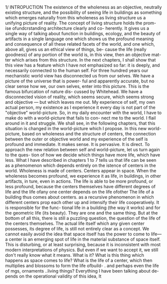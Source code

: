 1/ INTROPUCTION
The existence of the wholeness as an objective,
neutrally existing structure, and the possibility
of seeing life in buildings as something which
emerges naturally from this wholeness as living
structure us a unifying picture of reality.
The concept of living structure holds the prom-
ise ofundcrstanding architecture clearly and co-
herently. It gives us a single way of talking about
function in buildings, ecology, and the beauty of
artifacts in a single language one which shows
us the profound meaning and consequence of all
these related facets of the world, and one which,
above all, gives us an ethical view of things, be-
cause the life (really goodness) of any portion of
the world is, in this view, then an objective mat-
ter which arises from this structure.
In the next chapters, I shall show that this
view has a feature which I have not emphasized
so far: it is deeply, and necessarily connected to the
human self.
For three hundred years our mechanistic
world view has disconnected us from our selves.
We have a picture of the universe that is power-
ful and apparently accurate, but no clear sense
how we, our own selves, enter into this picture.
This is the famous bifurcation of nature dis-
cussed by Whitehead. We have a disconnected
vision of reality, which seems secure, which
seems strong and objective — but which leaves
me out. My experience of self, my own actual
person, my existence as I experience it every day
is not part of the "objective" world-picture. So,
in my daily encounter with the world, I have to
make do with a world-picture that fails to con-
nect me to the world. I flail around in it and
struggle.
We shall see, in the following chapters, that
this situation is changed in the world-picture
which I propose. In this new world-picture,
based on wholeness and the structure of centers,
the connection between the outer or objective
world and my experience of the self is profound
and immediate. It makes sense. It is pervasive. It
is direct.
To approach the new relation between self
and world-picture, let us turn again to the
ques-
tion of how we decide which things have more
life, which have less. What I have described in
chapters 1 to 7 tells us that life can be seen as a
phenomenon which depends entirely on the
istence of centers in the world. Wholeness is
made of centers. Centers appear in space. When
the wholeness becomes profound, we experience
it as life, in buildings, in other artifacts, in
ture, even in actions. The life is able to be more
profound, or less profound, because the centers
themselves have different degrees of life and the
life ofany one center depends on the life ofother
The life of a building thus comes about
centers.
as a recursive phenomenon in which different
centers prop each other up and intensify their
life cooperatively. It is responsible for the func-
tional life in a building (the way it works) and for
the geometric life (its beauty). They are one and
the same thing.
But at the bottom of all this, there is still a
puzzling question, the question of the life of the
centers themselves. The actual life itself which any
given center possesses, its degree of life, is still
not entirely clear as a concept. We cannot easily
avoid the idea that space itself has the power to
come to life—a center is an emerging spot of
life in the material substance of space itself. This
is disturbing, or at least surprising, because it is
inconsistent with most modern interpretations
of physics. But even if we want to accept it, we
still don't really know what it means. What is it?
What is this thing which happens as space comes
to life? What is the life of a center, which then
multiplies and blossoms to form the life ofbuild-
. and perhaps even the life of
mgs, ornaments ..living things?
Everything I have been talking about de-pends on the operational validity of this idea, It